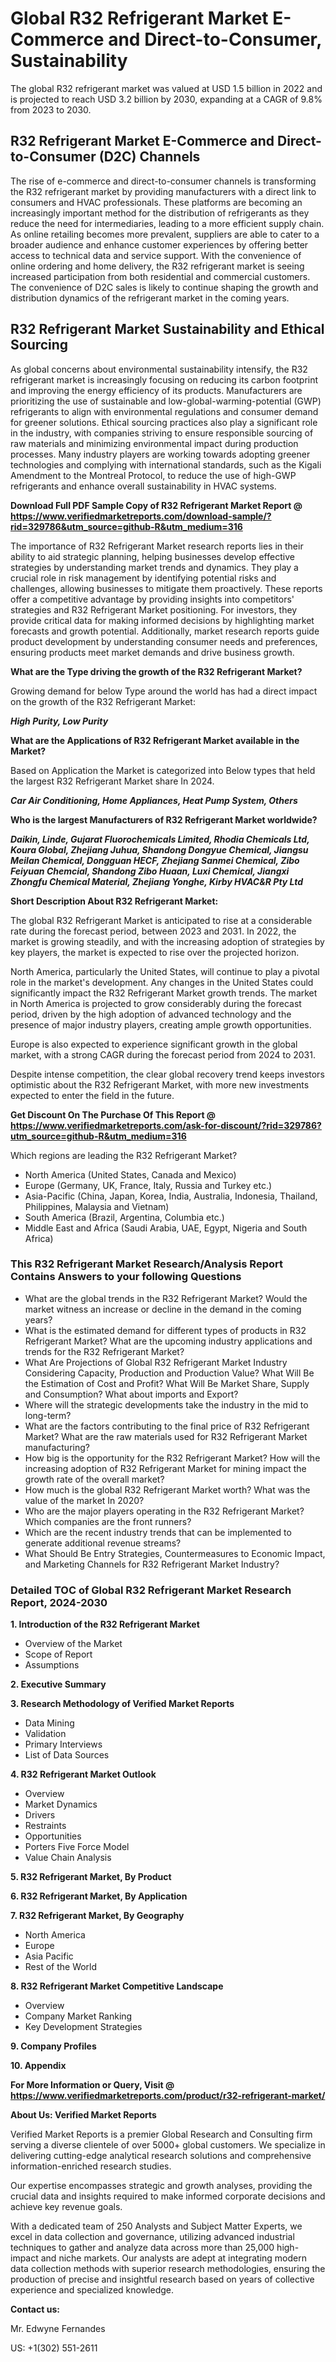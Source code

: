 <h1>Global R32 Refrigerant Market E-Commerce and Direct-to-Consumer, Sustainability</h1><p class=""><p>The global R32 refrigerant market was valued at USD 1.5 billion in 2022 and is projected to reach USD 3.2 billion by 2030, expanding at a CAGR of 9.8% from 2023 to 2030.</p><h2>R32 Refrigerant Market E-Commerce and Direct-to-Consumer (D2C) Channels</h2><p>The rise of e-commerce and direct-to-consumer channels is transforming the R32 refrigerant market by providing manufacturers with a direct link to consumers and HVAC professionals. These platforms are becoming an increasingly important method for the distribution of refrigerants as they reduce the need for intermediaries, leading to a more efficient supply chain. As online retailing becomes more prevalent, suppliers are able to cater to a broader audience and enhance customer experiences by offering better access to technical data and service support. With the convenience of online ordering and home delivery, the R32 refrigerant market is seeing increased participation from both residential and commercial customers. The convenience of D2C sales is likely to continue shaping the growth and distribution dynamics of the refrigerant market in the coming years.<h2>R32 Refrigerant Market Sustainability and Ethical Sourcing</h2><p>As global concerns about environmental sustainability intensify, the R32 refrigerant market is increasingly focusing on reducing its carbon footprint and improving the energy efficiency of its products. Manufacturers are prioritizing the use of sustainable and low-global-warming-potential (GWP) refrigerants to align with environmental regulations and consumer demand for greener solutions. Ethical sourcing practices also play a significant role in the industry, with companies striving to ensure responsible sourcing of raw materials and minimizing environmental impact during production processes. Many industry players are working towards adopting greener technologies and complying with international standards, such as the Kigali Amendment to the Montreal Protocol, to reduce the use of high-GWP refrigerants and enhance overall sustainability in HVAC systems.</p></p><p class=""><strong>Download Full PDF Sample Copy of R32 Refrigerant Market Report @ <a href="https://www.verifiedmarketreports.com/download-sample/?rid=329786&utm_source=github-R&utm_medium=316" target="_blank">https://www.verifiedmarketreports.com/download-sample/?rid=329786&utm_source=github-R&utm_medium=316</a></strong></p><p>The importance of&nbsp;R32 Refrigerant Market research reports lies in their ability to aid strategic planning, helping businesses develop effective strategies by understanding market trends and dynamics. They play a crucial role in risk management by identifying potential risks and challenges, allowing businesses to mitigate them proactively. These reports offer a competitive advantage by providing insights into competitors' strategies and R32 Refrigerant Market positioning. For investors, they provide critical data for making informed decisions by highlighting market forecasts and growth potential. Additionally, market research reports guide product development by understanding consumer needs and preferences, ensuring products meet market demands and drive business growth.</p><p><strong>What are the&nbsp;Type driving the growth of the R32 Refrigerant Market?</strong></p><p id="" class="">Growing demand for below Type around the world has had a direct impact on the growth of the R32 Refrigerant Market:</p><p class=""><em><strong>High Purity, Low Purity</strong></em></p><p class=""><strong>What are the&nbsp;Applications&nbsp;of R32 Refrigerant Market available in the Market?</strong></p><p id="" class="">Based on Application the Market is categorized into Below types that held the largest R32 Refrigerant Market share In 2024.</p><p class=""><em><strong>Car Air Conditioning, Home Appliances, Heat Pump System, Others</strong></em></p><p class=""><strong>Who is the largest Manufacturers of R32 Refrigerant Market worldwide?</strong></p><p><em><strong>Daikin, Linde, Gujarat Fluorochemicals Limited, Rhodia Chemicals Ltd, Koura Global, Zhejiang Juhua, Shandong Dongyue Chemical, Jiangsu Meilan Chemical, Dongguan HECF, Zhejiang Sanmei Chemical, Zibo Feiyuan Chemcial, Shandong Zibo Huaan, Luxi Chemical, Jiangxi Zhongfu Chemical Material, Zhejiang Yonghe, Kirby HVAC&R Pty Ltd</strong></em></p><p id="" class=""><strong>Short Description About R32 Refrigerant Market:</strong></p><p>The global R32 Refrigerant Market is anticipated to rise at a considerable rate during the forecast period, between 2023 and 2031. In 2022, the market is growing steadily, and with the increasing adoption of strategies by key players, the market is expected to rise over the projected horizon.</p><p>North America, particularly the United States, will continue to play a pivotal role in the market's development. Any changes in the United States could significantly impact the R32 Refrigerant Market growth trends. The market in North America is projected to grow considerably during the forecast period, driven by the high adoption of advanced technology and the presence of major industry players, creating ample growth opportunities.</p><p>Europe is also expected to experience significant growth in the global market, with a strong CAGR during the forecast period from 2024 to 2031.</p><p>Despite intense competition, the clear global recovery trend keeps investors optimistic about the R32 Refrigerant Market, with more new investments expected to enter the field in the future.</p><p id="" class=""><strong>Get Discount On The Purchase Of This Report @ <a href="https://www.verifiedmarketreports.com/ask-for-discount/?rid=329786?utm_source=github-R&utm_medium=316" target="_blank">https://www.verifiedmarketreports.com/ask-for-discount/?rid=329786?utm_source=github-R&utm_medium=316</a></strong></p><p class="">Which regions are leading the R32 Refrigerant Market?</p><ul><li>North America (United States, Canada and Mexico)</li><li>Europe (Germany, UK, France, Italy, Russia and Turkey etc.)</li><li>Asia-Pacific (China, Japan, Korea, India, Australia, Indonesia, Thailand, Philippines, Malaysia and Vietnam)</li><li>South America (Brazil, Argentina, Columbia etc.)</li><li>Middle East and Africa (Saudi Arabia, UAE, Egypt, Nigeria and South Africa)</li></ul><h3 id="" class="">This R32 Refrigerant Market Research/Analysis Report Contains Answers to your following Questions</h3><ul><li>What are the global trends in the R32 Refrigerant Market? Would the market witness an increase or decline in the demand in the coming years?</li><li>What is the estimated demand for different types of products in R32 Refrigerant Market? What are the upcoming industry applications and trends for the R32 Refrigerant Market?</li><li>What Are Projections of Global R32 Refrigerant Market Industry Considering Capacity, Production and Production Value? What Will Be the Estimation of Cost and Profit? What Will Be Market Share, Supply and Consumption? What about imports and Export?</li><li>Where will the strategic developments take the industry in the mid to long-term?</li><li>What are the factors contributing to the final price of R32 Refrigerant Market? What are the raw materials used for R32 Refrigerant Market manufacturing?</li><li>How big is the opportunity for the R32 Refrigerant Market? How will the increasing adoption of R32 Refrigerant Market for mining impact the growth rate of the overall market?</li><li>How much is the global R32 Refrigerant Market worth? What was the value of the market In 2020?</li><li>Who are the major players operating in the R32 Refrigerant Market? Which companies are the front runners?</li><li>Which are the recent industry trends that can be implemented to generate additional revenue streams?</li><li>What Should Be Entry Strategies, Countermeasures to Economic Impact, and Marketing Channels for R32 Refrigerant Market Industry?</li></ul><h3 id="" class="">Detailed TOC of Global R32 Refrigerant Market Research Report, 2024-2030</h3><p id="" class=""><strong>1. Introduction of the R32 Refrigerant Market</strong></p><ul><li>Overview of the Market</li><li>Scope of Report</li><li>Assumptions</li></ul><p id="" class=""><strong>2. Executive Summary</strong></p><p id="" class=""><strong>3. Research Methodology of Verified Market Reports</strong></p><ul><li>Data Mining</li><li>Validation</li><li>Primary Interviews</li><li>List of Data Sources</li></ul><p id="" class=""><strong>4. R32 Refrigerant Market Outlook</strong></p><ul><li>Overview</li><li>Market Dynamics</li><li>Drivers</li><li>Restraints</li><li>Opportunities</li><li>Porters Five Force Model</li><li>Value Chain Analysis</li></ul><p id="" class=""><strong>5. R32 Refrigerant Market, By Product</strong></p><p id="" class=""><strong>6. R32 Refrigerant Market, By Application</strong></p><p id="" class=""><strong>7. R32 Refrigerant Market, By Geography</strong></p><ul><li>North America</li><li>Europe</li><li>Asia Pacific</li><li>Rest of the World</li></ul><p id="" class=""><strong>8. R32 Refrigerant Market Competitive Landscape</strong></p><ul><li>Overview</li><li>Company Market Ranking</li><li>Key Development Strategies</li></ul><p id="" class=""><strong>9. Company Profiles</strong></p><p id="" class=""><strong>10. Appendix</strong></p><p id="" class=""><strong>For More Information or Query, Visit @ <a href="https://www.verifiedmarketreports.com/product/r32-refrigerant-market/" target="_blank">https://www.verifiedmarketreports.com/product/r32-refrigerant-market/</a></strong></p><p id="" class=""><strong>About Us: Verified Market Reports</strong></p><p id="" class="">Verified Market Reports is a premier Global Research and Consulting firm serving a diverse clientele of over 5000+ global customers. We specialize in delivering cutting-edge analytical research solutions and comprehensive information-enriched research studies.</p><p id="" class="">Our expertise encompasses strategic and growth analyses, providing the crucial data and insights required to make informed corporate decisions and achieve key revenue goals.</p><p id="" class="">With a dedicated team of 250 Analysts and Subject Matter Experts, we excel in data collection and governance, utilizing advanced industrial techniques to gather and analyze data across more than 25,000 high-impact and niche markets. Our analysts are adept at integrating modern data collection methods with superior research methodologies, ensuring the production of precise and insightful research based on years of collective experience and specialized knowledge.</p><p id="" class=""><strong>Contact us:</strong></p><p id="" class="">Mr. Edwyne Fernandes</p><p id="" class="">US: +1(302) 551-2611</p>